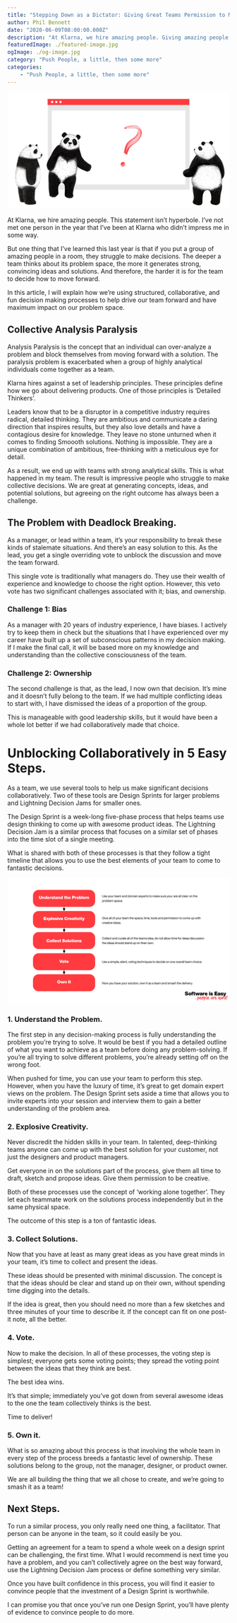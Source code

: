 ```yaml
---
title: "Stepping Down as a Dictator: Giving Great Teams Permission to Make Awesome Decisions."
author: Phil Bennett
date: "2020-06-09T08:00:00.000Z"
description: "At Klarna, we hire amazing people. Giving amazing people permission to be creative and own their decisions creates great products."
featuredImage: ./featured-image.jpg
ogImage: ./og-image.jpg
category: "Push People, a little, then some more"
categories: 
    - "Push People, a little, then some more" 
---
```


![Team of Pandas](./featured-image.jpg)

At Klarna, we hire amazing people. This statement isn’t hyperbole. I’ve not met one person in the year that I’ve been at Klarna who didn’t impress me in some way.

But one thing that I’ve learned this last year is that if you put a group of amazing people in a room, they struggle to make decisions. The deeper a team thinks about its problem space, the more it generates strong, convincing ideas and solutions. And therefore, the harder it is for the team to decide how to move forward.

In this article, I will explain how we’re using structured, collaborative, and fun decision making processes to help drive our team forward and have maximum impact on our problem space.

## Collective Analysis Paralysis
Analysis Paralysis is the concept that an individual can over-analyze a problem and block themselves from moving forward with a solution. The paralysis problem is exacerbated when a group of highly analytical individuals come together as a team.

Klarna hires against a set of leadership principles. These principles define how we go about delivering products. One of those principles is ‘Detailed Thinkers’.

Leaders know that to be a disruptor in a competitive industry requires radical, detailed thinking. They are ambitious and communicate a daring direction that inspires results, but they also love details and have a contagious desire for knowledge. They leave no stone unturned when it comes to finding Smoooth solutions. Nothing is impossible. They are a unique combination of ambitious, free-thinking with a meticulous eye for detail.

As a result, we end up with teams with strong analytical skills. This is what happened in my team. The result is impressive people who struggle to make collective decisions. We are great at generating concepts, ideas, and potential solutions, but agreeing on the right outcome has always been a challenge.

## The Problem with Deadlock Breaking.
As a manager, or lead within a team, it’s your responsibility to break these kinds of stalemate situations. And there’s an easy solution to this. As the lead, you get a single overriding vote to unblock the discussion and move the team forward.

This single vote is traditionally what managers do. They use their wealth of experience and knowledge to choose the right option. However, this veto vote has two significant challenges associated with it; bias, and ownership.

### Challenge 1: Bias
As a manager with 20 years of industry experience, I have biases. I actively try to keep them in check but the situations that I have experienced over my career have built up a set of subconscious patterns in my decision making. If I make the final call, it will be based more on my knowledge and understanding than the collective consciousness of the team.

### Challenge 2: Ownership
The second challenge is that, as the lead, I now own that decision. It’s mine and it doesn’t fully belong to the team. If we had multiple conflicting ideas to start with, I have dismissed the ideas of a proportion of the group. 

This is manageable with good leadership skills, but it would have been a whole lot better if we had collaboratively made that choice.

# Unblocking Collaboratively in 5 Easy Steps.
As a team, we use several tools to help us make significant decisions collaboratively. Two of these tools are Design Sprints for larger problems and Lightning Decision Jams for smaller ones.

The Design Sprint is a week-long five-phase process that helps teams use design thinking to come up with awesome product ideas. The Lightning Decision Jam is a similar process that focuses on a similar set of phases into the time slot of a single meeting.

What is shared with both of these processes is that they follow a tight timeline that allows you to use the best elements of your team to come to fantastic decisions.

![A visual representation of the steps.](./chart.png)
### 1. Understand the Problem.
The first step in any decision-making process is fully understanding the problem you’re trying to solve. It would be best if you had a detailed outline of what you want to achieve as a team before doing any problem-solving. If you’re all trying to solve different problems, you’re already setting off on the wrong foot.

When pushed for time, you can use your team to perform this step. However, when you have the luxury of time, it’s great to get domain expert views on the problem. The Design Sprint sets aside a time that allows you to invite experts into your session and interview them to gain a better understanding of the problem area.

### 2. Explosive Creativity.
Never discredit the hidden skills in your team. In talented, deep-thinking teams anyone can come up with the best solution for your customer, not just the designers and product managers.

Get everyone in on the solutions part of the process, give them all time to draft, sketch and propose ideas. Give them permission to be creative.

Both of these processes use the concept of ‘working alone together’. They let each teammate work on the solutions process independently but in the same physical space.

The outcome of this step is a ton of fantastic ideas.

### 3. Collect Solutions.
Now that you have at least as many great ideas as you have great minds in your team, it’s time to collect and present the ideas.

These ideas should be presented with minimal discussion. The concept is that the ideas should be clear and stand up on their own, without spending time digging into the details.

If the idea is great, then you should need no more than a few sketches and three minutes of your time to describe it. If the concept can fit on one post-it note, all the better.

### 4. Vote.
Now to make the decision. In all of these processes, the voting step is simplest; everyone gets some voting points; they spread the voting point between the ideas that they think are best.

The best idea wins.

It’s that simple; immediately you’ve got down from several awesome ideas to the one the team collectively thinks is the best.

Time to deliver!

### 5. Own it.
What is so amazing about this process is that involving the whole team in every step of the process breeds a fantastic level of ownership. These solutions belong to the group, not the manager, designer, or product owner.

We are all building the thing that we all chose to create, and we’re going to smash it as a team!

## Next Steps.
To run a similar process, you only really need one thing, a facilitator. That person can be anyone in the team, so it could easily be you.

Getting an agreement for a team to spend a whole week on a design sprint can be challenging, the first time. What I would recommend is next time you have a problem, and you can’t collectively agree on the best way forward, use the Lightning Decision Jam process or define something very similar.

Once you have built confidence in this process, you will find it easier to convince people that the investment of a Design Sprint is worthwhile.

I can promise you that once you’ve run one Design Sprint, you’ll have plenty of evidence to convince people to do more.